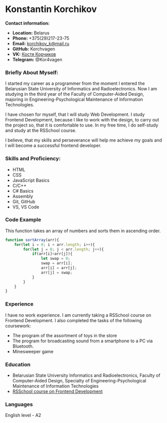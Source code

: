 # Konstantin Korchikov
**Contact information:**

* **Location:** Belarus
* **Phone:** +375(29)217-23-75
* **Email:** korchikov_k@mail.ru
* **GitHub:** Korchvagen
* **VK:** [Костя Корчиков](https://vk.com/de_cherry)
* **Telegram:** @Kor4vagen

### Briefly About Myself:

I started my career as a programmer from the moment I entered the Belarusian State University of Informatics and Radioelectronics. Now I am studying in the third year of the Faculty of Computer-Aided Design, majoring in Engineering-Psychological Maintenance of Information Technologies.

I have chosen for myself, that I will study Web Development. I study Frontend Development, because I like to work with the design, to carry out the project so, that it is comfortable to use. In my free time, I do self-study and study at the RSSchool course.

I believe, that my skills and perseverance will help me achieve my goals and I will become a successful frontend developer.

### Skills and Proficiency:

* HTML
* CSS
* JavaScript Basics
* C/C++
* C# Basics
* Assembly
* Git, GitHub
* VS, VS Code

### Code Example

This function takes an array of numbers and sorts them in ascending order.

```javascript
function sortArray(arr){
    for(let i = 0; i < arr.length; i++){
        for(let j = 0; j < arr.length; j++){
            if(arr[i]<arr[j]){
                let swap = 0;
                swap = arr[i];
                arr[i] = arr[j];
                arr[j] = swap;
            }
        }
    }
}
```

### Experience

I have no work experience. I am currently taking a RSSchool course on Frontend Development.
I also completed the tasks of the following coursework:
* The program of the assortment of toys in the store
* The program for broadcasting sound from a smartphone to a PC via Bluetooth.
* Minesweeper game

### Education

* Belarusian State University Informatics and Radioelectronics, Faculty of Computer-Aided Design, Specialty of Engineering-Psychological Maintenance of Information Technologies
* [RSSchool course on Frontend Development](https://rs.school/js/)

### Languages

English level - A2
